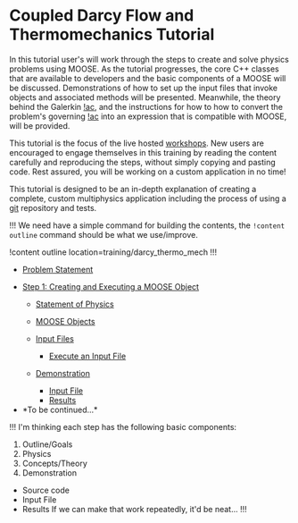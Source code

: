 # Coupled Darcy Flow and Thermomechanics Tutorial

In this tutorial user's will work through the steps to create and solve physics problems using MOOSE. As the tutorial progresses, the core C++ classes that are available to developers and the basic components of a MOOSE will be discussed. Demonstrations of how to set up the input files that invoke objects and associated methods will be presented. Meanwhile, the theory behind the Galerkin [!ac](FEM), and the instructions for how to how to convert the problem's governing [!ac](PDEs) into an expression that is compatible with MOOSE, will be provided.

This tutorial is the focus of the live hosted [workshops](https://www.mooseframework.org/workshop). New users are encouraged to engage themselves in this training by reading the content carefully and reproducing the steps, without simply copying and pasting code. Rest assured, you will be working on a custom application in no time!

This tutorial is designed to be an in-depth explanation of creating a complete, custom multiphysics application including the process of using a [git](https://git-scm.com) repository and tests.


!!!
We need have a simple command for building the contents, the `!content outline` command should be what we use/improve.

!content outline location=training/darcy_thermo_mech
!!!

- [Problem Statement](problem_statement.md)
- [Step 1: Creating and Executing a MOOSE Object](step01_moose_object.md)

  - [Statement of Physics](step01_moose_object.md#physics)
  - [MOOSE Objects](step01_moose_object.md#physics)
  - [Input Files](step01_moose_object.md#inputs)

    - [Execute an Input File](step01_moose_object.md#execute)

  - [Demonstration](step01_moose_object.md#demo)

    - [Input File](step01_moose_object.md#input-demo)
    - [Results](step01_moose_object.md#results-demo)

- <!--[Step 2: Generate a Weak Form and Create a Kernel Object]--> *To be continued...*

!!!
I'm thinking each step has the following basic components:
1. Outline/Goals
2. Physics
3. Concepts/Theory
4. Demonstration
  - Source code
  - Input File
  - Results
If we can make that work repeatedly, it'd be neat...
!!!

